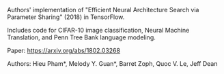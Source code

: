 Authors' implementation of "Efficient Neural Architecture Search via Parameter Sharing" (2018) in TensorFlow.

Includes code for CIFAR-10 image classification, Neural Machine Translation, and Penn Tree Bank language modeling.

Paper: https://arxiv.org/abs/1802.03268

Authors: Hieu Pham*, Melody Y. Guan*, Barret Zoph, Quoc V. Le, Jeff Dean


